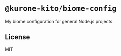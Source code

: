 # `@kurone-kito/biome-config`

My biome configuration for general Node.js projects.

## License

MIT
